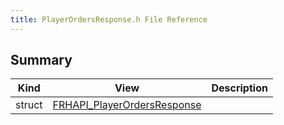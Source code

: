 ```yaml
---
title: PlayerOrdersResponse.h File Reference
---
```


## Summary
| Kind | View | Description |
|------|------|-------------|
|struct|[FRHAPI_PlayerOrdersResponse](/unreal-plugins/all/structfrhapi__playerordersresponse/#structFRHAPI__PlayerOrdersResponse)||
